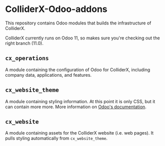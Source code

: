 # ColliderX-Odoo-addons
This repository contains Odoo modules that builds the infrastructure of ColliderX.

ColliderX currently runs on Odoo 11, so makes sure you're checking out the right branch (11.0).

## `cx_operations`
A module containing the configuration of Odoo for ColliderX, including company data, applications, and features.

## `cx_website_theme`
A module containing styling information. At this point it is only CSS, but it can contain more more.
More information on [Odoo's documentation](http://www.odoo.com/documentation/10.0/howtos/themes.html).

## `cx_website`
A module containing assets for the ColliderX website (i.e. web pages). It pulls styling automatically from `cx_website_theme`.

